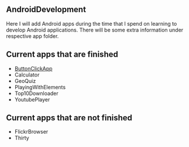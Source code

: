 <article>
	<H1>AndroidDevelopment</H1>
	<p>Here I will add Android apps during the time that I spend on learning to develop Android applications. There will be some extra information under respective app folder.</p>
</article>

<article>
	<h2>Current apps that are finished</h2>
	<ul>
		<li><a href="https://github.com/deskavaenkelt/AndroidDevelopment/tree/master/ButtonClickApp">ButtonClickApp</a></li>
		<li>Calculator</li>
		<li>GeoQuiz</li>
		<li>PlayingWithElements</li>
		<li>Top10Downloader</li>
		<li>YoutubePlayer</li>
	</ul>
</article>

<article>
	<h2>Current apps that are not finished</h2>
	<ul>
		<li>FlickrBrowser</li>
		<li>Thirty</li>
	</ul>
</article>